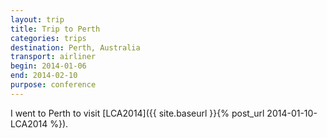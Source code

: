 ```yaml
---
layout: trip
title: Trip to Perth
categories: trips
destination: Perth, Australia
transport: airliner
begin: 2014-01-06
end: 2014-02-10
purpose: conference
---
```


I went to Perth to visit [LCA2014]({{ site.baseurl }}{% post_url 2014-01-10-LCA2014 %}).
